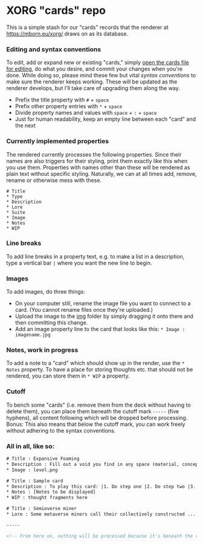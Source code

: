 # XORG "cards" repo
This is a simple stash for our "cards" records that the renderer at https://mborn.eu/xorg/ draws on as its database.

### Editing and syntax conventions
To edit, add or expand new or existing "cards," simply [open the cards file for editing](https://github.com/XORGanon/cards/edit/main/cards), do what you desire, and commit your changes when you're done. While doing so, please mind these few but vital _syntax conventions_ to make sure the renderer keeps working. These will be updated as the renderer develops, but I'll take care of upgrading them along the way.

* Prefix the title property with `#` + `space`
* Prefix other property entries with `*` + `space`
* Divide property names and values with `space` + `:` + `space`
* Just for human readability, keep an empty line between each "card" and the next

### Currently implemented properties
The rendered currently processes the following properties. Since their names are also triggers for their styling, print them exactly like this when you use them. Properties with names other than these will be rendered as plain text without specific styling. Naturally, we can at all times add, remove, rename or otherwise mess with these. 
```
# Title
* Type
* Description
* Lore
* Suite
* Image
* Notes
* WIP
```
### Line breaks
To add line breaks in a property text, e.g. to make a list in a description, type a vertical bar `|` where you want the new line to begin.

### Images
To add images, do three things:

* On your computer still, rename the image file you want to connect to a card. (You cannot rename files once they're uploaded.)
* Upload the image to the [img](https://github.com/XORGanon/cards/tree/main/img) folder by simply dragging it onto there and then committing this change.
* Add an image property line to the card that looks like this: `* Image : imagename.jpg`

### Notes, work in progress
To add a note to a "card" which should show up in the render, use the `* Notes` property. To have a place for storing thoughts etc. that should not be rendered, you can store them in `* WIP` a property.

### Cutoff
To bench some "cards" (i.e. remove them from the deck without having to delete them), you can place them beneath the cutoff mark `-----` (five hyphens), all content following which will be dropped before processing. Bonus: This also means that below the cutoff mark, you can work freely without adhering to the syntax conventions.

### All in all, like so:
```html
# Title : Expansive Foaming
* Description : Fill out a void you find in any space (material, conceptual, ...
* Image : level.png

# Title : Sample card
* Description : To play this card: |1. Do step one |2. Do step two |3. Do step three
* Notes : [Notes to be displayed]
* WIP : thought fragments here

# Title : Semioverse miner
* Lore : Some metaverse miners call their collectively constructed ...

-----

<!-- From here on, nothing will be processed because it's beneath the cutoff mark -->
```

